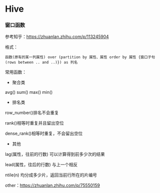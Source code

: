 # Hive

### 窗口函数

参考知乎：https://zhuanlan.zhihu.com/p/113245904

格式：

```mysql
函数(原有的某一列属性) over (partition by 属性、属性 order by 属性 {窗口子句 (rows between .. and ..)}) as 列名
```

常用函数：

* 聚合类

avg() sum() max() min()

* 排名类

row_number()排名不会重复

rank()相等时重复并且留出空位

dense_rank()相等时重复，不会留出空位

* 其他

lag(属性，往前的行数) 可以计算得到前多少次的结果

lead(属性，往后的行数) 与上一个相反

ntile(n) 均分成多少片，返回当前行所在的片编号



other：https://zhuanlan.zhihu.com/p/75550159